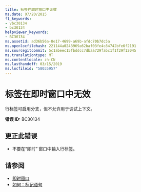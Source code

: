 ```yaml
---
title: 标签在即时窗口中无效
ms.date: 07/20/2015
f1_keywords:
- vbc30134
- bc30134
helpviewer_keywords:
- BC30134
ms.assetid: ad36b56a-8e17-4699-a69b-afdc70b7dc5a
ms.openlocfilehash: 221144a0243969a62baf03fe4c84742bfe6f2191
ms.sourcegitcommit: 5c1abeec15fbddcc7dbaa729fabc1f1f29f12045
ms.translationtype: MT
ms.contentlocale: zh-CN
ms.lasthandoff: 03/15/2019
ms.locfileid: "58035957"
---
```

# <a name="labels-are-not-valid-in-the-immediate-window"></a>标签在即时窗口中无效
行标签可启用分支，但不允许用于调试上下文。  
  
 **错误 ID:** BC30134  
  
## <a name="to-correct-this-error"></a>更正此错误  
  
-   不要在“即时”  窗口中输入行标签。  
  
## <a name="see-also"></a>请参阅

- [即时窗口](/visualstudio/ide/reference/immediate-window)
- [如何：标记语句](../../visual-basic/programming-guide/program-structure/how-to-label-statements.md)
